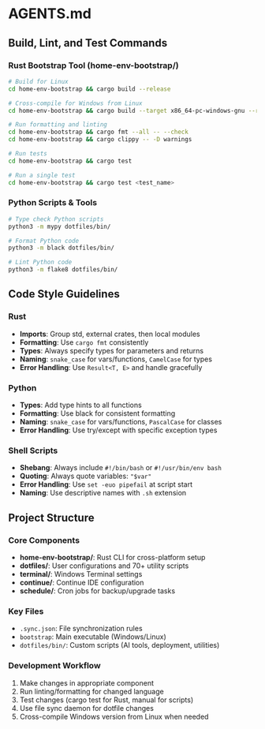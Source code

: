 # AGENTS.md

## Build, Lint, and Test Commands

### Rust Bootstrap Tool (home-env-bootstrap/)
```bash
# Build for Linux
cd home-env-bootstrap && cargo build --release

# Cross-compile for Windows from Linux  
cd home-env-bootstrap && cargo build --target x86_64-pc-windows-gnu --release

# Run formatting and linting
cd home-env-bootstrap && cargo fmt --all -- --check
cd home-env-bootstrap && cargo clippy -- -D warnings

# Run tests
cd home-env-bootstrap && cargo test

# Run a single test
cd home-env-bootstrap && cargo test <test_name>
```

### Python Scripts & Tools
```bash
# Type check Python scripts
python3 -m mypy dotfiles/bin/

# Format Python code
python3 -m black dotfiles/bin/

# Lint Python code
python3 -m flake8 dotfiles/bin/
```

## Code Style Guidelines

### Rust
- **Imports**: Group std, external crates, then local modules
- **Formatting**: Use `cargo fmt` consistently
- **Types**: Always specify types for parameters and returns
- **Naming**: `snake_case` for vars/functions, `CamelCase` for types
- **Error Handling**: Use `Result<T, E>` and handle gracefully

### Python
- **Types**: Add type hints to all functions
- **Formatting**: Use black for consistent formatting
- **Naming**: `snake_case` for vars/functions, `PascalCase` for classes
- **Error Handling**: Use try/except with specific exception types

### Shell Scripts
- **Shebang**: Always include `#!/bin/bash` or `#!/usr/bin/env bash`
- **Quoting**: Always quote variables: `"$var"`
- **Error Handling**: Use `set -euo pipefail` at script start
- **Naming**: Use descriptive names with `.sh` extension

## Project Structure

### Core Components
- **home-env-bootstrap/**: Rust CLI for cross-platform setup
- **dotfiles/**: User configurations and 70+ utility scripts
- **terminal/**: Windows Terminal settings
- **continue/**: Continue IDE configuration
- **schedule/**: Cron jobs for backup/upgrade tasks

### Key Files
- `.sync.json`: File synchronization rules
- `bootstrap`: Main executable (Windows/Linux)
- `dotfiles/bin/`: Custom scripts (AI tools, deployment, utilities)

### Development Workflow
1. Make changes in appropriate component
2. Run linting/formatting for changed language
3. Test changes (cargo test for Rust, manual for scripts)
4. Use file sync daemon for dotfile changes
5. Cross-compile Windows version from Linux when needed